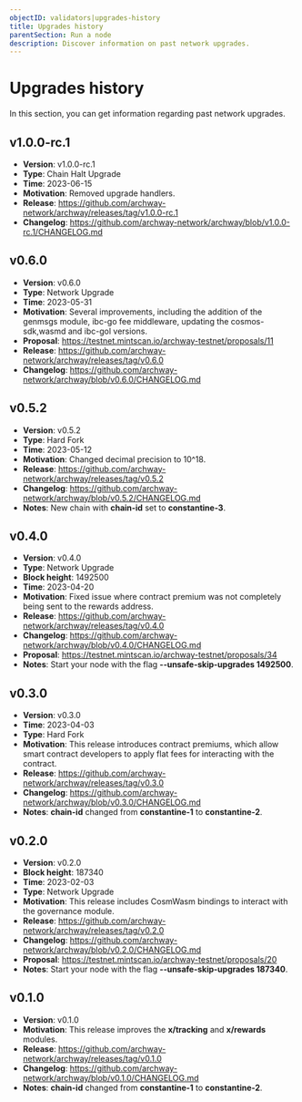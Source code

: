 ```yaml
---
objectID: validators|upgrades-history
title: Upgrades history
parentSection: Run a node
description: Discover information on past network upgrades.
---
```



# Upgrades history

In this section, you can get information regarding past network upgrades.

## v1.0.0-rc.1


- **Version**: v1.0.0-rc.1
- **Type**: Chain Halt Upgrade
- **Time**: 2023-06-15
- **Motivation**: Removed upgrade handlers.
- **Release**: https://github.com/archway-network/archway/releases/tag/v1.0.0-rc.1
- **Changelog**: https://github.com/archway-network/archway/blob/v1.0.0-rc.1/CHANGELOG.md




## v0.6.0


- **Version**: v0.6.0
- **Type**: Network Upgrade
- **Time**: 2023-05-31
- **Motivation**: Several improvements, including the addition of the genmsgs module, ibc-go fee middleware, updating the cosmos-sdk,wasmd and ibc-gol versions.
- **Proposal**: https://testnet.mintscan.io/archway-testnet/proposals/11
- **Release**: https://github.com/archway-network/archway/releases/tag/v0.6.0
- **Changelog**: https://github.com/archway-network/archway/blob/v0.6.0/CHANGELOG.md


## v0.5.2


- **Version**: v0.5.2
- **Type**: Hard Fork
- **Time**: 2023-05-12
- **Motivation**: Changed decimal precision to 10^18.
- **Release**: https://github.com/archway-network/archway/releases/tag/v0.5.2
- **Changelog**: https://github.com/archway-network/archway/blob/v0.5.2/CHANGELOG.md
- **Notes**: New chain with **chain-id** set to **constantine-3**.


## v0.4.0


- **Version**: v0.4.0
- **Type**: Network Upgrade
- **Block height**: 1492500
- **Time**: 2023-04-20
- **Motivation**: Fixed issue where contract premium was not completely being sent to the rewards address.
- **Release**: https://github.com/archway-network/archway/releases/tag/v0.4.0
- **Changelog**: https://github.com/archway-network/archway/blob/v0.4.0/CHANGELOG.md
- **Proposal**: https://testnet.mintscan.io/archway-testnet/proposals/34
- **Notes**: Start your node with the flag **--unsafe-skip-upgrades 1492500**.



## v0.3.0

- **Version**: v0.3.0
- **Time**: 2023-04-03 
- **Type**: Hard Fork
- **Motivation**: This release introduces contract premiums, which allow smart contract developers to apply flat fees for interacting with the contract.
- **Release**: https://github.com/archway-network/archway/releases/tag/v0.3.0
- **Changelog**: https://github.com/archway-network/archway/blob/v0.3.0/CHANGELOG.md
- **Notes**: **chain-id** changed from **constantine-1** to **constantine-2**.


## v0.2.0

- **Version**: v0.2.0
- **Block height**: 187340
- **Time**: 2023-02-03
- **Type**: Network Upgrade
- **Motivation**: This release includes CosmWasm bindings to interact with the governance module.
- **Release**: https://github.com/archway-network/archway/releases/tag/v0.2.0
- **Changelog**: https://github.com/archway-network/archway/blob/v0.2.0/CHANGELOG.md
- **Proposal**: https://testnet.mintscan.io/archway-testnet/proposals/20
- **Notes**: Start your node with the flag **--unsafe-skip-upgrades 187340**.


## v0.1.0

- **Version**: v0.1.0
- **Motivation**: This release improves the **x/tracking** and **x/rewards** modules.
- **Release**: https://github.com/archway-network/archway/releases/tag/v0.1.0
- **Changelog**: https://github.com/archway-network/archway/blob/v0.1.0/CHANGELOG.md
- **Notes**: **chain-id** changed from **constantine-1** to **constantine-2**.



